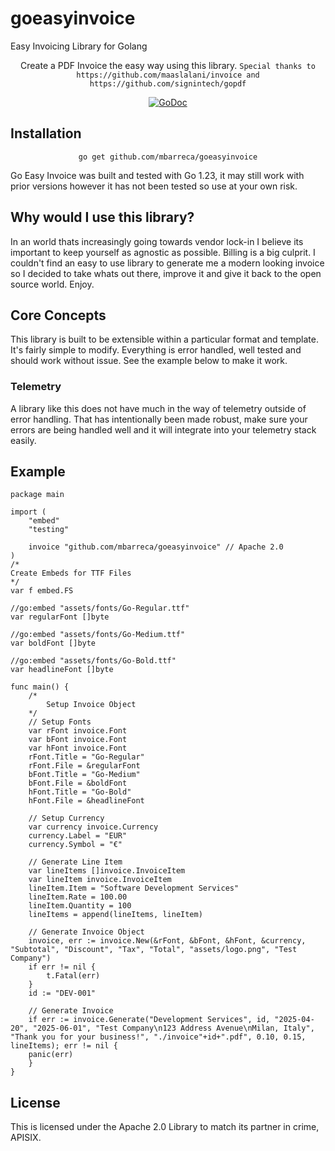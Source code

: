 # goeasyinvoice
Easy Invoicing Library for Golang

<div align="center">

Create a PDF Invoice the easy way using this library.
`Special thanks to https://github.com/maaslalani/invoice and https://github.com/signintech/gopdf`

[![GoDoc][doc-img]][doc]

<div align="left">

## Installation

<div align="center">

`go get github.com/mbarreca/goeasyinvoice`

<div align="left">

Go Easy Invoice was built and tested with Go 1.23, it may still work with prior versions however it has not been tested so use at your own risk.

## Why would I use this library?

In an world thats increasingly going towards vendor lock-in I believe its important to keep yourself as agnostic as possible. Billing is a big culprit. I couldn't find an easy to use library to generate me a modern looking invoice so I decided to take whats out there, improve it and give it back to the open source world. Enjoy.

## Core Concepts

This library is built to be extensible within a particular format and template. It's fairly simple to modify. Everything is error handled, well tested and should work without issue. See the example below to make it work.

### Telemetry

A library like this does not have much in the way of telemetry outside of error handling. That has intentionally been made robust, make sure your errors are being handled well and it will integrate into your telemetry stack easily.

## Example
```
package main

import (
	"embed"
	"testing"

	invoice "github.com/mbarreca/goeasyinvoice" // Apache 2.0
)
/*
Create Embeds for TTF Files
*/
var f embed.FS

//go:embed "assets/fonts/Go-Regular.ttf"
var regularFont []byte

//go:embed "assets/fonts/Go-Medium.ttf"
var boldFont []byte

//go:embed "assets/fonts/Go-Bold.ttf"
var headlineFont []byte

func main() {
	/*
		Setup Invoice Object
	*/
	// Setup Fonts
	var rFont invoice.Font
	var bFont invoice.Font
	var hFont invoice.Font
	rFont.Title = "Go-Regular"
	rFont.File = &regularFont
	bFont.Title = "Go-Medium"
	bFont.File = &boldFont
	hFont.Title = "Go-Bold"
	hFont.File = &headlineFont

	// Setup Currency
	var currency invoice.Currency
	currency.Label = "EUR"
	currency.Symbol = "€"

	// Generate Line Item
	var lineItems []invoice.InvoiceItem
	var lineItem invoice.InvoiceItem
	lineItem.Item = "Software Development Services"
	lineItem.Rate = 100.00
	lineItem.Quantity = 100
	lineItems = append(lineItems, lineItem)

	// Generate Invoice Object
	invoice, err := invoice.New(&rFont, &bFont, &hFont, &currency, "Subtotal", "Discount", "Tax", "Total", "assets/logo.png", "Test Company")
	if err != nil {
		t.Fatal(err)
	}
	id := "DEV-001"

	// Generate Invoice
	if err := invoice.Generate("Development Services", id, "2025-04-20", "2025-06-01", "Test Company\n123 Address Avenue\nMilan, Italy", "Thank you for your business!", "./invoice"+id+".pdf", 0.10, 0.15, lineItems); err != nil {
	panic(err)
	}
}

```

## License

This is licensed under the Apache 2.0 Library to match its partner in crime, APISIX.

[doc]: https://pkg.go.dev/github.com/mbarreca/goeasyinvoice
[doc-img]: https://pkg.go.dev/badge/github.com/mbarreca/goeasyinvoice

